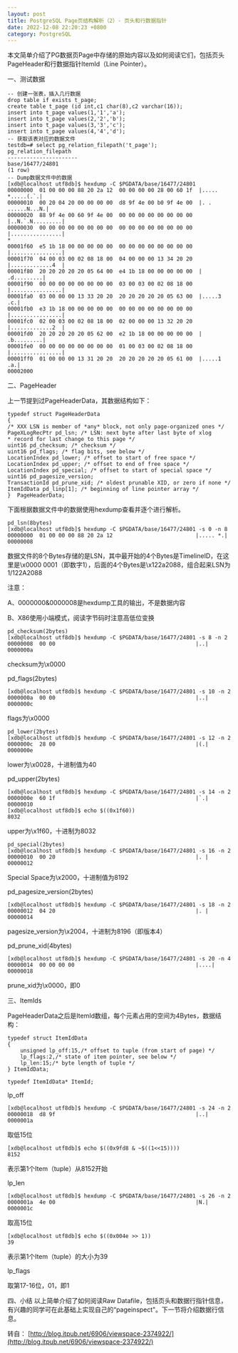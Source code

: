 ```yaml
---
layout: post
title: PostgreSQL Page页结构解析（2）- 页头和行数据指针
date: 2022-12-08 22:20:23 +0800
category: PostgreSQL
---
```


本文简单介绍了PG数据页Page中存储的原始内容以及如何阅读它们，包括页头PageHeader和行数据指针ItemId（Line Pointer）。

一、测试数据

```
-- 创建一张表，插入几行数据
drop table if exists t_page;
create table t_page (id int,c1 char(8),c2 varchar(16));
insert into t_page values(1,'1','a');
insert into t_page values(2,'2','b');
insert into t_page values(3,'3','c');
insert into t_page values(4,'4','d');
-- 获取该表对应的数据文件
testdb=# select pg_relation_filepath('t_page');
pg_relation_filepath
----------------------
base/16477/24801
(1 row)
-- Dump数据文件中的数据
[xdb@localhost utf8db]$ hexdump -C $PGDATA/base/16477/24801
00000000  01 00 00 00 88 20 2a 12  00 00 00 00 28 00 60 1f  |..... *.....(.`.|
00000010  00 20 04 20 00 00 00 00  d8 9f 4e 00 b0 9f 4e 00  |. . ......N...N.|
00000020  88 9f 4e 00 60 9f 4e 00  00 00 00 00 00 00 00 00  |..N.`.N.........|
00000030  00 00 00 00 00 00 00 00  00 00 00 00 00 00 00 00  |................|
*
00001f60  e5 1b 18 00 00 00 00 00  00 00 00 00 00 00 00 00  |................|
00001f70  04 00 03 00 02 08 18 00  04 00 00 00 13 34 20 20  |.............4  |
00001f80  20 20 20 20 20 05 64 00  e4 1b 18 00 00 00 00 00  |    .d.........|
00001f90  00 00 00 00 00 00 00 00  03 00 03 00 02 08 18 00  |................|
00001fa0  03 00 00 00 13 33 20 20  20 20 20 20 20 05 63 00  |.....3      .c.|
00001fb0  e3 1b 18 00 00 00 00 00  00 00 00 00 00 00 00 00  |................|
00001fc0  02 00 03 00 02 08 18 00  02 00 00 00 13 32 20 20  |.............2  |
00001fd0  20 20 20 20 20 05 62 00  e2 1b 18 00 00 00 00 00  |    .b.........|
00001fe0  00 00 00 00 00 00 00 00  01 00 03 00 02 08 18 00  |................|
00001ff0  01 00 00 00 13 31 20 20  20 20 20 20 20 05 61 00  |.....1      .a.|
00002000
```

二、PageHeader

上一节提到过PageHeaderData，其数据结构如下：
```
typedef struct PageHeaderData
{
/* XXX LSN is member of *any* block, not only page-organized ones */
PageXLogRecPtr pd_lsn; /* LSN: next byte after last byte of xlog
* record for last change to this page */
uint16 pd_checksum; /* checksum */
uint16 pd_flags; /* flag bits, see below */
LocationIndex pd_lower; /* offset to start of free space */
LocationIndex pd_upper; /* offset to end of free space */
LocationIndex pd_special; /* offset to start of special space */
uint16 pd_pagesize_version;
TransactionId pd_prune_xid; /* oldest prunable XID, or zero if none */
ItemIdData pd_linp[1]; /* beginning of line pointer array */
}  PageHeaderData;
```

下面根据数据文件中的数据使用hexdump查看并逐个进行解析。

```
pd_lsn(8bytes)
[xdb@localhost utf8db]$ hexdump -C $PGDATA/base/16477/24801 -s 0 -n 8
00000000  01 00 00 00 88 20 2a 12                          |..... *.|
00000008
```
数据文件的8个Bytes存储的是LSN，其中最开始的4个Bytes是TimelineID，在这里是\x0000 0001（即数字1），后面的4个Bytes是\x122a2088，组合起来LSN为1/122A2088

注意：

A、0000000&0000008是hexdump工具的输出，不是数据内容

B、X86使用小端模式，阅读字节码时注意高低位变换
```
pd_checksum(2bytes)
[xdb@localhost utf8db]$ hexdump -C $PGDATA/base/16477/24801 -s 8 -n 2
00000008  00 00                                            |..|
0000000a
```

checksum为\x0000

pd_flags(2bytes)
```
[xdb@localhost utf8db]$ hexdump -C $PGDATA/base/16477/24801 -s 10 -n 2
0000000a  00 00                                            |..|
0000000c
```

flags为\x0000

```
pd_lower(2bytes)
[xdb@localhost utf8db]$ hexdump -C $PGDATA/base/16477/24801 -s 12 -n 2
0000000c  28 00                                            |(.|
0000000e
```

lower为\x0028，十进制值为40

pd_upper(2bytes)
```
[xdb@localhost utf8db]$ hexdump -C $PGDATA/base/16477/24801 -s 14 -n 2
0000000e  60 1f                                            |`.|
00000010
[xdb@localhost utf8db]$ echo $((0x1f60))
8032
```

upper为\x1f60，十进制为8032
```
pd_special(2bytes)
[xdb@localhost utf8db]$ hexdump -C $PGDATA/base/16477/24801 -s 16 -n 2
00000010  00 20                                            |. |
00000012
```
Special Space为\x2000，十进制值为8192

pd_pagesize_version(2bytes)
```
[xdb@localhost utf8db]$ hexdump -C $PGDATA/base/16477/24801 -s 18 -n 2
00000012  04 20                                            |. |
00000014
```

pagesize_version为\x2004，十进制为8196（即版本4）

pd_prune_xid(4bytes)
```
[xdb@localhost utf8db]$ hexdump -C $PGDATA/base/16477/24801 -s 20 -n 4
00000014  00 00 00 00                                      |....|
00000018
```

prune_xid为\x0000，即0

三、ItemIds

PageHeaderData之后是ItemId数组，每个元素占用的空间为4Bytes，数据结构：
```
typedef struct ItemIdData
{
    unsigned lp_off:15,/* offset to tuple (from start of page) */
    lp_flags:2,/* state of item pointer, see below */
    lp_len:15;/* byte length of tuple */
} ItemIdData;

typedef ItemIdData* ItemId;
```

lp_off
```
[xdb@localhost utf8db]$ hexdump -C $PGDATA/base/16477/24801 -s 24 -n 2
00000018  d8 9f                                            |..|
0000001a
```

取低15位
```
[xdb@localhost utf8db]$ echo $((0x9fd8 & ~$((1<<15))))
8152
```

表示第1个Item（tuple）从8152开始

lp_len
```
[xdb@localhost utf8db]$ hexdump -C $PGDATA/base/16477/24801 -s 26 -n 2
0000001a  4e 00                                            |N.|
0000001c
```

取高15位
```
[xdb@localhost utf8db]$ echo $((0x004e >> 1))
39
```

表示第1个Item（tuple）的大小为39

lp_flags

取第17-16位，01，即1

四、小结
以上简单介绍了如何阅读Raw Datafile，包括页头和数据行指针信息，有兴趣的同学可在此基础上实现自己的“pageinspect"。下一节将介绍数据行信息。


转自：
[http://blog.itpub.net/6906/viewspace-2374922/](http://blog.itpub.net/6906/viewspace-2374922/)